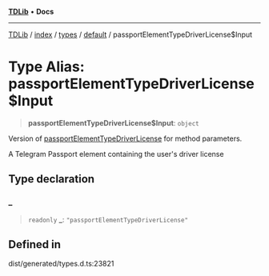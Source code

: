 [**TDLib**](../../../../../../README.md) • **Docs**

***

[TDLib](../../../../../../modules.md) / [index](../../../../../README.md) / [types](../../../README.md) / [default](../README.md) / passportElementTypeDriverLicense$Input

# Type Alias: passportElementTypeDriverLicense$Input

> **passportElementTypeDriverLicense$Input**: `object`

Version of [passportElementTypeDriverLicense](passportElementTypeDriverLicense.md) for method parameters.

A Telegram Passport element containing the user's driver license

## Type declaration

### \_

> `readonly` **\_**: `"passportElementTypeDriverLicense"`

## Defined in

dist/generated/types.d.ts:23821
